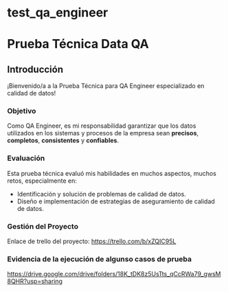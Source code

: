 # test_qa_engineer

# Prueba Técnica Data QA

## Introducción
¡Bienvenido/a a la Prueba Técnica para QA Engineer especializado en calidad de datos!

### Objetivo
Como QA Engineer, es mi responsabilidad garantizar que los datos utilizados en los sistemas y procesos de la empresa sean **precisos**, **completos**, **consistentes** y **confiables**.

### Evaluación
Esta prueba técnica evaluó mis habilidades en muchos aspectos, muchos retos, especialmente en:
- Identificación y solución de problemas de calidad de datos.
- Diseño e implementación de estrategias de aseguramiento de calidad de datos.

### Gestión del Proyecto
Enlace de trello del proyecto: https://trello.com/b/xZQIC95L

### Evidencia de la ejecución de algunso casos de prueba
https://drive.google.com/drive/folders/18K_tDK8z5UsTts_qCcRWa79_gwsM8QHR?usp=sharing

